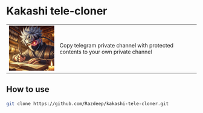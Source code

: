 # Kakashi tele-cloner

<table>
<tr>
<td>
<img src="assets/kakashi.webp" width=200></td><td>Copy telegram private channel with protected contents to your own private channel</td>
</tr>
</table>

## How to use

```sh
git clone https://github.com/Razdeep/kakashi-tele-cloner.git
```